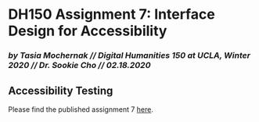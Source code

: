 # DH150 Assignment 7: Interface Design for Accessibility

### _by Tasia Mochernak // Digital Humanities 150 at UCLA, Winter 2020 // Dr. Sookie Cho // 02.18.2020_


## Accessibility Testing

<p align="left">
  <src="Colors Accessibility Test.png">
</p>

<p align="left">
  <src="ParkMobile Website Accessibility.png">
</p>

Please find the published assignment 7 [here](https://tasiamochernak.github.io/DH150W2020/assignment7-colors.html).
